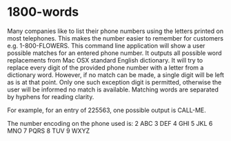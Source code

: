 # 1800-words

Many companies like to list their phone numbers using the letters printed on most telephones. This makes the number easier to remember for customers e.g. 1-800-FLOWERS.
This command line application will show a user possible matches for an entered phone number.
It outputs all possible word replacements from Mac OSX standard English dictionary. It will try to replace every digit of the provided phone number with a letter from a dictionary word.
However, if no match can be made, a single digit will be left as is at that point. Only one such exception digit is permitted, otherwise the user will be informed no match is available.
Matching words are separated by hyphens for reading clarity.

For example, for an entry of 225563, one possible output is CALL-ME.

The number encoding on the phone used is:
2 ABC
3 DEF
4 GHI
5 JKL
6 MNO
7 PQRS
8 TUV
9 WXYZ
